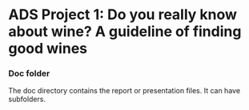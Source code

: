 # ADS Project 1: Do you really know about wine? A guideline of finding good wines

### Doc folder

The doc directory contains the report or presentation files. It can have subfolders. 
